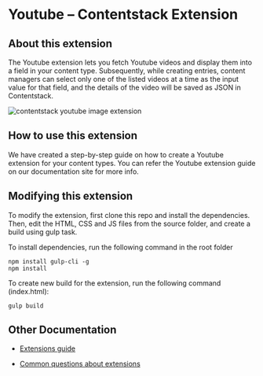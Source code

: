
#  Youtube – Contentstack Extension

## About this extension

The Youtube extension lets you fetch Youtube videos and display them into a field in your content type. Subsequently, while creating entries, content managers can select only one of the listed videos at a time as the input value for that field, and the details of the video will be saved as JSON in Contentstack. 

![contentstack youtube image extension](https://images.contentstack.io/v3/assets/bltf2fb14dd3176c6f6/bltfc1fc35a7ebb5faf/5bd6fbc77224c939582b8b1a/download)

## How to use this extension

We have created a step-by-step guide on how to create a Youtube extension for your content types. You can refer the Youtube extension guide on our documentation site for more info.

## Modifying this extension

To modify the extension, first clone this repo and install the dependencies. Then, edit the HTML, CSS and JS files from the source folder, and create a build using gulp task.

To install dependencies, run the following command in the root folder

    npm install gulp-cli -g 
    npm install
    
To create new build for the extension, run the following command (index.html):

    gulp build

## Other Documentation

-   [Extensions guide](https://www.contentstack.com/docs/guide/extensions)
    
-   [Common questions about extensions](https://www.contentstack.com/docs/faqs#extensions)

